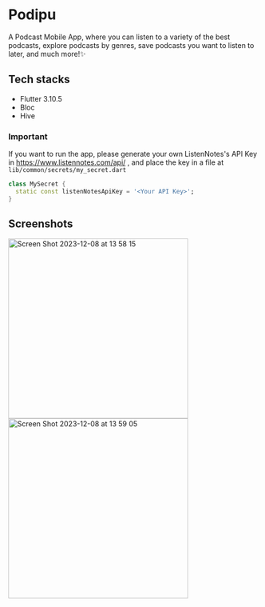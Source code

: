 # Podipu

A Podcast Mobile App, where you can listen to a variety of the best podcasts, explore podcasts by genres, save podcasts you want to listen to later, and much more!✨

## Tech stacks
- Flutter 3.10.5
- Bloc
- Hive

### Important
If you want to run the app, please generate your own ListenNotes's API Key in https://www.listennotes.com/api/ , and place the key in a file at ``` lib/common/secrets/my_secret.dart ```

```dart
class MySecret {
  static const listenNotesApiKey = '<Your API Key>';
}
```

## Screenshots
<img width="360" alt="Screen Shot 2023-12-08 at 13 58 15" src="https://github.com/nafladiva/podipu/assets/57741610/df287044-21bf-4e8f-b6c9-78d8329e333a">
<img width="360" alt="Screen Shot 2023-12-08 at 13 59 05" src="https://github.com/nafladiva/podipu/assets/57741610/a925e400-3be0-48c9-b7fe-f5181d81c3d2">
